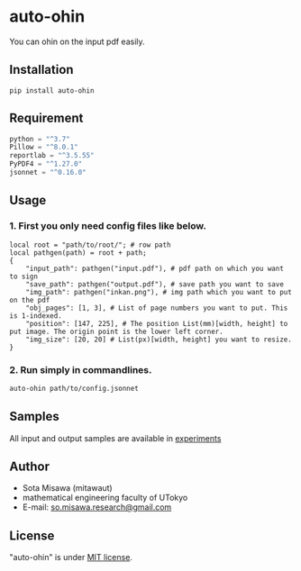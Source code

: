 # auto-ohin

You can ohin on the input pdf easily.

## Installation

`pip install auto-ohin`

## Requirement

```python
python = "^3.7"
Pillow = "^8.0.1"
reportlab = "^3.5.55"
PyPDF4 = "^1.27.0"
jsonnet = "^0.16.0"
```

## Usage

### 1. First you only need config files like below.

```jsonnet
local root = "path/to/root/"; # row path
local pathgen(path) = root + path;
{
    "input_path": pathgen("input.pdf"), # pdf path on which you want to sign
    "save_path": pathgen("output.pdf"), # save path you want to save
    "img_path": pathgen("inkan.png"), # img path which you want to put on the pdf
    "obj_pages": [1, 3], # List of page numbers you want to put. This is 1-indexed.
    "position": [147, 225], # The position List(mm)[width, height] to put image. The origin point is the lower left corner.
    "img_size": [20, 20] # List(px)[width, height] you want to resize.
}
```

### 2. Run simply in commandlines.
```bash
auto-ohin path/to/config.jsonnet
```

## Samples
All input and output samples are available in [experiments](https://github.com/MitawaUT/auto-ohin/tree/main/experiments)

## Author

* Sota Misawa (mitawaut)
* mathematical engineering faculty of UTokyo
* E-mail: so.misawa.research@gmail.com

## License
"auto-ohin" is under [MIT license](https://en.wikipedia.org/wiki/MIT_License).
